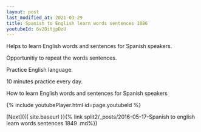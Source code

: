 ```yaml
---
layout: post
last_modified_at: 2021-03-29
title: Spanish to English learn words sentences 1886 
youtubeId: 6v2DitjpDzU
---
```

 
 
Helps to learn English words and sentences for Spanish speakers.

Opportunitiy to repeat the words sentences. 

Practice English language. 
 
10 minutes practice every day. 
 
How to learn English words and sentences for Spanish speakers 
 
{% include youtubePlayer.html id=page.youtubeId %}
 
 
[Next]({{ site.baseurl }}{% link  split2/_posts/2016-05-17-Spanish to english learn words sentences 1849 .md%})
 
